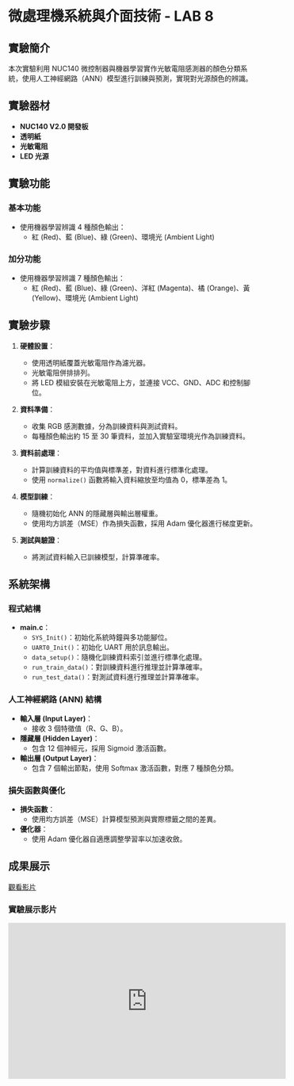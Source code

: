 # 微處理機系統與介面技術 - LAB 8

## 實驗簡介
本次實驗利用 NUC140 微控制器與機器學習實作光敏電阻感測器的顏色分類系統，使用人工神經網路（ANN）模型進行訓練與預測，實現對光源顏色的辨識。

## 實驗器材
- **NUC140 V2.0 開發板**
- **透明紙**
- **光敏電阻**
- **LED 光源**

## 實驗功能
### 基本功能
- 使用機器學習辨識 4 種顏色輸出：
  - 紅 (Red)、藍 (Blue)、綠 (Green)、環境光 (Ambient Light)

### 加分功能
- 使用機器學習辨識 7 種顏色輸出：
  - 紅 (Red)、藍 (Blue)、綠 (Green)、洋紅 (Magenta)、橘 (Orange)、黃 (Yellow)、環境光 (Ambient Light)

## 實驗步驟
1. **硬體設置**：
   - 使用透明紙覆蓋光敏電阻作為濾光器。
   - 光敏電阻併排排列。
   - 將 LED 模組安裝在光敏電阻上方，並連接 VCC、GND、ADC 和控制腳位。

2. **資料準備**：
   - 收集 RGB 感測數據，分為訓練資料與測試資料。
   - 每種顏色輸出約 15 至 30 筆資料，並加入實驗室環境光作為訓練資料。

3. **資料前處理**：
   - 計算訓練資料的平均值與標準差，對資料進行標準化處理。
   - 使用 `normalize()` 函數將輸入資料縮放至均值為 0，標準差為 1。

4. **模型訓練**：
   - 隨機初始化 ANN 的隱藏層與輸出層權重。
   - 使用均方誤差（MSE）作為損失函數，採用 Adam 優化器進行梯度更新。

5. **測試與驗證**：
   - 將測試資料輸入已訓練模型，計算準確率。

## 系統架構
### 程式結構
- **main.c**：
  - `SYS_Init()`：初始化系統時鐘與多功能腳位。
  - `UART0_Init()`：初始化 UART 用於訊息輸出。
  - `data_setup()`：隨機化訓練資料索引並進行標準化處理。
  - `run_train_data()`：對訓練資料進行推理並計算準確率。
  - `run_test_data()`：對測試資料進行推理並計算準確率。

### 人工神經網路 (ANN) 結構
- **輸入層 (Input Layer)**：
  - 接收 3 個特徵值（R、G、B）。
- **隱藏層 (Hidden Layer)**：
  - 包含 12 個神經元，採用 Sigmoid 激活函數。
- **輸出層 (Output Layer)**：
  - 包含 7 個輸出節點，使用 Softmax 激活函數，對應 7 種顏色分類。

### 損失函數與優化
- **損失函數**：
  - 使用均方誤差（MSE）計算模型預測與實際標籤之間的差異。
- **優化器**：
  - 使用 Adam 優化器自適應調整學習率以加速收斂。

## 成果展示
[觀看影片](https://youtu.be/ZM5Uk5041LU)
### 實驗展示影片
<iframe width="560" height="315" src="https://www.youtube.com/embed/C0VhJuB2X2U?si=gSh-P0Gt-pQsgLlr" title="YouTube video player" frameborder="0" allow="accelerometer; autoplay; clipboard-write; encrypted-media; gyroscope; picture-in-picture; web-share" referrerpolicy="strict-origin-when-cross-origin" allowfullscreen></iframe>
